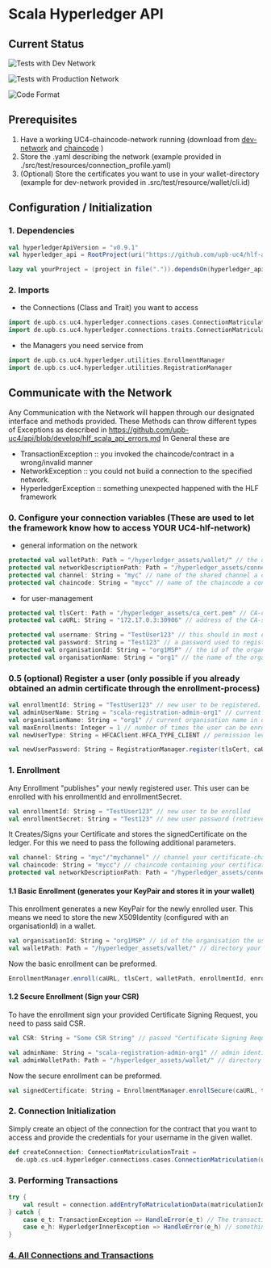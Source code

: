 # Scala Hyperledger API

## Current Status
![Tests with Dev Network](https://github.com/upb-uc4/hlf-api/workflows/Hyperledger_Scala_With_Dev_Network/badge.svg)

![Tests with Production Network](https://github.com/upb-uc4/hlf-api/workflows/Hyperledger_Scala_With_Production_Network/badge.svg)

![Code Format](https://github.com/upb-uc4/hlf-api/workflows/Code%20Format%20Check%20Pipeline/badge.svg)

## Prerequisites

1. Have a working UC4-chaincode-network running 
    (download from [dev-network](https://github.com/upb-uc4/hlf-dev-network)
    and  [chaincode](https://github.com/upb-uc4/hlf-chaincode)
    )
2. Store the .yaml describing the network (example provided in ./src/test/resources/connection_profile.yaml)
3. (Optional) Store the certificates you want to use in your wallet-directory (example for dev-network provided in .src/test/resource/wallet/cli.id)

## Configuration / Initialization

### 1. Dependencies
```sbt
val hyperledgerApiVersion = "v0.9.1"
val hyperledger_api = RootProject(uri("https://github.com/upb-uc4/hlf-api.git#%s".format(hyperledgerApiVersion)))

lazy val yourProject = (project in file(".")).dependsOn(hyperledger_api)
```
### 2. Imports
- the Connections (Class and Trait) you want to access
```scala
import de.upb.cs.uc4.hyperledger.connections.cases.ConnectionMatriculation
import de.upb.cs.uc4.hyperledger.connections.traits.ConnectionMatriculationTrait
```
- the Managers you need service from
```scala
import de.upb.cs.uc4.hyperledger.utilities.EnrollmentManager
import de.upb.cs.uc4.hyperledger.utilities.RegistrationManager
```


## Communicate with the Network

Any Communication with the Network will happen through our designated interface and methods provided.
These Methods can throw different types of Exceptions as described in 
https://github.com/upb-uc4/api/blob/develop/hlf_scala_api_errors.md
In General these are
- TransactionException :: you invoked the chaincode/contract in a wrong/invalid manner
- NetworkException :: you could not build a connection to the specified network.
- HyperledgerException :: something unexpected happened with the HLF framework



### 0. Configure your connection variables (These are used to let the framework know how to access YOUR UC4-hlf-network)
- general information on the network
```scala
protected val walletPath: Path = "/hyperledger_assets/wallet/" // the directory containing your certificates.
protected val networkDescriptionPath: Path = "/hyperledger_assets/connection_profile.yaml" // the file describing the existing network.
protected val channel: String = "myc" // name of the shared channel a connection is requested for.
protected val chaincode: String = "mycc" // name of the chaincode a connection is requested for.
```

- for user-management
```scala
protected val tlsCert: Path = "/hyperledger_assets/ca_cert.pem" // CA-certificate to have your client validate that the Server you are talking to is actually the CA.
protected val caURL: String = "172.17.0.3:30906" // address of the CA-server.

protected val username: String = "TestUser123" // this should in most cases be the name of the .id file in your wallet directory.
protected val password: String = "Test123" // a password used to register a user and receive/set a certificate for said user when enrolling.
protected val organisationId: String = "org1MSP" // the id of the organisation the user belongs to.
protected val organisationName: String = "org1" // the name of the organisation the user belongs to.

```

### 0.5 (optional) Register a user (only possible if you already obtained an admin certificate through the enrollment-process)
```scala
val enrollmentId: String = "TestUser123" // new user to be registered.
val adminUserName: String = "scala-registration-admin-org1" // current existing adminEntity in our production network.
val organisationName: String = "org1" // current organisation name in our production network.
val maxEnrollments: Integer = 1 // number of times the user can be enrolled/re-enrolled with the same username-password combination (default = 1)
val newUserType: String = HFCAClient.HFCA_TYPE_CLIENT // permission level of the new user (default = HFCAClient.HFCA_TYPE_CLIENT)

val newUserPassword: String = RegistrationManager.register(tlsCert, caURL, newUserName, adminUserName, walletPath, organisationName, maxEnrollments)
```

### 1. Enrollment 
Any Enrollment "publishes" your newly registered user.
This user can be enrolled with his enrollmentId and enrollmentSecret.
```scala
val enrollmentId: String = "TestUser123" // new user to be enrolled
val enrollmentSecret: String = "Test123" // new user password (retrieve from registration-process)
```

It Creates/Signs your Certificate and stores the signedCertificate on the ledger.
For this we need to pass the following additional parameters.
```scala
val channel: String = "myc"/"mychannel" // channel your certificate-chaincode is setup for.
val chaincode: String = "mycc"/ // chaincode containing your certificate-contract
protected val networkDescriptionPath: Path = "/hyperledger_assets/connection_profile.yaml" // the file describing the existing network.
```

#### 1.1 Basic Enrollment (generates your KeyPair and stores it in your wallet)
This enrollment generates a new KeyPair for the newly enrolled user.
This means we need to store the new X509Identity (configured with an organisationId) in a wallet.

```scala
val organisationId: String = "org1MSP" // id of the organisation the user belongs to (current production network organisation is "org1MSP")
val walletPath: Path = "/hyperledger_assets/wallet/" // directory your X509Identity will be stored in.
```

Now the basic enrollment can be preformed.
```scala
EnrollmentManager.enroll(caURL, tlsCert, walletPath, enrollmentId, enrollmentSecret, organisationId, channel, chaincode, networkDescriptionPath)
```

#### 1.2 Secure Enrollment (Sign your CSR)
To have the enrollment sign your provided Certificate Signing Request, you need to pass said CSR.
```scala
val CSR: String = "Some CSR String" // passed "Certificate Signing Request".
```

```scala
val adminName: String = "scala-registration-admin-org1" // admin identity used to store the signedCertificate on the Ledger.
val adminWalletPath: Path = "/hyperledger_assets/wallet/" // directory containing your admin certificate.
```

Now the secure enrollment can be preformed.
```scala
val signedCertificate: String = EnrollmentManager.enrollSecure(caURL, tlsCert, enrollmentId, enrollmentSecret, adminName, adminWalletPath, channel, chaincode, networkDescriptionPath)
```

### 2. Connection Initialization
Simply create an object of the connection for the contract that you want to access and provide the credentials for your username in the given wallet.
```scala
def createConnection: ConnectionMatriculationTrait =
  de.upb.cs.uc4.hyperledger.connections.cases.ConnectionMatriculation(username, channel, chaincode, walletPath, networkDescriptionPath)
```


### 3. Performing Transactions
```scala
try {
    val result = connection.addEntryToMatriculationData(matriculationId, fieldOfStudy, semester)
} catch {
    case e_t: TransactionException => HandleError(e_t) // The transaction you have called seems to be invalid. Please refer to e_t.payload for a detailed message.
    case e_h: HyperledgerInnerException => HandleError(e_h) // something seems to have gone wrong with the framework, please submit a bugReport :)
}
```

### [4. All Connections and Transactions](https://github.com/upb-uc4/api/tree/develop/hlf/scala)
